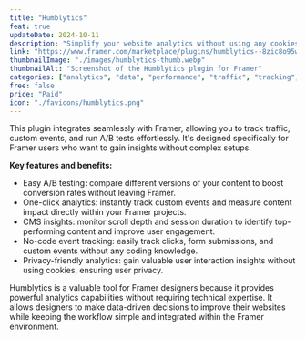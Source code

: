 ```yaml
---
title: "Humblytics"
feat: true
updateDate: 2024-10-11
description: "Simplify your website analytics without using any cookies."
link: "https://www.framer.com/marketplace/plugins/humblytics--8zic8o95wui58bvcj7lepol1u/?via=julesvcode"
thumbnailImage: "./images/humblytics-thumb.webp"
thumbnailAlt: "Screenshot of the Humblytics plugin for Framer"
categories: ["analytics", "data", "performance", "traffic", "tracking", "paid"]
free: false
price: "Paid"
icon: "./favicons/humblytics.png"
---
```


This plugin integrates seamlessly with Framer, allowing you to track traffic, custom events, and run A/B tests effortlessly. It's designed specifically for Framer users who want to gain insights without complex setups.

<b>Key features and benefits:</b>

- Easy A/B testing: compare different versions of your content to boost conversion rates without leaving Framer.
- One-click analytics: instantly track custom events and measure content impact directly within your Framer projects.
- CMS insights: monitor scroll depth and session duration to identify top-performing content and improve user engagement.
- No-code event tracking: easily track clicks, form submissions, and custom events without any coding knowledge.
- Privacy-friendly analytics: gain valuable user interaction insights without using cookies, ensuring user privacy.

Humblytics is a valuable tool for Framer designers because it provides powerful analytics capabilities without requiring technical expertise. It allows designers to make data-driven decisions to improve their websites while keeping the workflow simple and integrated within the Framer environment.